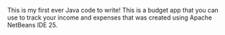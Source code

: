 This is my first ever Java code to write! This is a budget app that you can use to track your income and expenses that was created using Apache NetBeans IDE 25.
